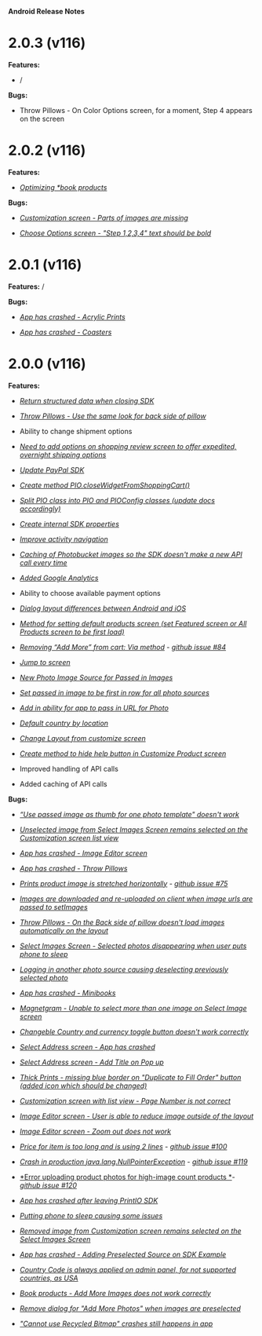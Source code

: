 **Android Release Notes**

### 

2.0.3 (v116)
============

**Features:**

-   /

**Bugs:**

* Throw Pillows - On Color Options screen, for a moment, Step 4 appears on the screen

### 

2.0.2 (v116)
============

**Features:**

-   [*Optimizing \*book products*](https://trello.com/c/Re8hgw8x/1175-optimizing-book-products)

**Bugs:**

-   [*Customization screen - Parts of images are missing*](https://trello.com/c/MlV7bjJ6/1162-customization-screen-parts-of-images-are-missing)

-   [*Choose Options screen - "Step 1,2,3,4" text should be bold*](https://trello.com/c/Remds1Fk/1150-choose-options-screen-step-1-2-3-4-text-should-be-bold)

### 

2.0.1 (v116)
============

**Features:** /

**Bugs:**

-   [*App has crashed - Acrylic Prints*](https://trello.com/c/lY2t1MkJ/1179-app-has-crashed-acrylic-prints)

-   [*App has crashed - Coasters*](https://trello.com/c/t6lEFOf3/1176-app-has-crashed-coasters)

### 

2.0.0 (v116)
============

**Features:**

-   [*Return structured data when closing SDK*](https://trello.com/c/urMaVVif/702-medium-priority-return-structured-data-when-closing-sdk)

-   [*Throw Pillows - Use the same look for back side of pillow*](https://trello.com/c/mriyKmBH/1173-throw-pillows-use-the-same-look-for-back-side-of-pillow)

-   Ability to change shipment options

-   [*Need to add options on shopping review screen to offer expedited, overnight shipping options*](https://trello.com/c/nkyzRCpC/1038-need-to-add-options-on-shopping-review-screen-to-offer-expedited-overnight-shipping-options)

-   [*Update PayPal SDK*](https://trello.com/c/yPwQllCl/990-high-priority-update-paypal-sdk)

-   [*Create method PIO.closeWidgetFromShoppingCart()*](https://trello.com/c/ubWau7Vg/988-create-method-pio-closewidgetfromshoppingcart)

-   [*Split PIO class into PIO and PIOConfig classes (update docs accordingly)*](https://trello.com/c/pIRmOLgw/1084-split-pio-class-into-pio-and-pioconfig-classes-update-docs-accordingly)

-   [*Create internal SDK properties*](https://trello.com/c/KlzwAUwb/1092-create-internal-sdk-properties)

-   [*Improve activity navigation*](https://trello.com/c/qfNpfjDx/1085-improve-activity-navigation)

-   [*Caching of Photobucket images so the SDK doesn't make a new API call every time*](https://trello.com/c/E1t8uliG/688-caching-of-photobucket-images-so-the-sdk-doesn-t-make-a-new-api-call-every-time)

-   [*Added Google Analytics*](https://trello.com/c/gcv5S7J1/650-add-google-analytics-tracking-is-there-a-way-to-do-it-without-messing-up-our-partners-ga-implementation)

-   Ability to choose available payment options

-   [*Dialog layout differences between Android and iOS*](https://trello.com/c/enVNbEf0/984-dialog-layout-differences-between-android-and-ios)

-   [*Method for setting default products screen (set Featured screen or All Products screen to be first load)*](https://trello.com/c/omIfhigV/1024-method-for-setting-default-products-screen-set-featured-screen-or-all-products-screen-to-be-first-load)

-   [*Removing “Add More” from cart: Via method*](https://trello.com/c/nyJOKLzU/721-removing-add-more-from-cart-via-method-https-github-com-printdotio-printio-ios-sdk-issues-84) - [*github issue \#84*](https://github.com/printdotio/printio-ios-sdk/issues/84)

-   [*Jump to screen*](https://trello.com/c/mESRwL98/592-jumps-to-screen)

-   [*New Photo Image Source for Passed in Images*](https://trello.com/c/IWSYAUAl/1081-new-photo-image-source-for-passed-in-images)

-   [*Set passed in image to be first in row for all photo sources*](https://trello.com/c/1dOvomG5/174-set-passed-in-image-to-be-first-in-row-for-all-photo-sources-void-setpassedimagefirstinphotosources-bool-set)

-   [*Add in ability for app to pass in URL for Photo*](https://trello.com/c/6qQeFG9h/1037-add-in-ability-for-app-to-pass-in-url-for-photo)

-   [*Default country by location*](https://trello.com/c/z7NydfVo/1011-default-country-by-location)

-   [*Change Layout from customize screen*](https://trello.com/c/pCSDiJZV/730-change-layout-from-customize-screen)

-   [*Create method to hide help button in Customize Product screen*](https://trello.com/c/YEk4qgV7/710-create-method-to-hide-help-button-in-customize-product-screen)

-   Improved handling of API calls

-   Added caching of API calls

**Bugs:**

-   [*“Use passed image as thumb for one photo template" doesn't work*](https://trello.com/c/CNd3kr78/1161-use-passed-image-as-thumb-for-one-photo-template-doesn-t-work)

-   [*Unselected image from Select Images Screen remains selected on the Customization screen list view*](https://trello.com/c/MmexdR6g/1168-unselected-image-from-select-images-screen-remains-selected-on-the-customization-screen-list-view)

-   [*App has crashed - Image Editor screen*](https://trello.com/c/uyBJmTP7/1172-app-has-crashed-image-editor-screen)

-   [*App has crashed - Throw Pillows*](https://trello.com/c/QCll7PUa/1177-app-has-crashed-throw-pillows)

-   [*Prints product image is stretched horizontally*](https://github.com/printdotio/printio-android-sdk/issues/75) - [*github issue \#75*](https://github.com/printdotio/printio-android-sdk/issues/75)

-   [*Images are downloaded and re-uploaded on client when image urls are passed to setImages*](https://trello.com/c/RTDl2cln/978-images-are-downloaded-and-re-uploaded-on-client-when-image-urls-are-passed-to-setimages-274)

-   [*Throw Pillows - On the Back side of pillow doesn't load images automatically on the layout*](https://trello.com/c/fgtQKKh3/1174-throw-pillows-on-the-back-side-of-pillow-doesn-t-load-images-automatically-on-the-layout)

-   [*Select Images Screen - Selected photos disappearing when user puts phone to sleep*](https://trello.com/c/mUeobg4g/1096-select-images-screen-selected-photos-disappearing-when-user-puts-phone-to-sleep)

-   [*Logging in another photo source causing deselecting previously selected photo*](https://trello.com/c/glwAldwl/1171-high-priority-logging-in-another-photo-source-causing-deselecting-previously-selected-photo)

-   [*App has crashed - Minibooks*](https://trello.com/c/FbckvAMj/1169-app-has-crashed-minibooks)

-   [*Magnetgram - Unable to select more than one image on Select Image screen*](https://trello.com/c/kC2oAGaP/1148-magnetgram-unable-to-select-more-than-one-image-on-select-image-screen)

-   [*Changeble Country and currency toggle button doesn't work correctly*](https://trello.com/c/eD5lWtG8/1163-changeble-country-and-currency-toggle-button-doesn-t-work-correctly)

-   [*Select Address screen - App has crashed*](https://trello.com/c/7WZBpKrz/1165-select-address-screen-app-has-crashed)

-   [*Select Address screen - Add Title on Pop up*](https://trello.com/c/N85nt2nS/1166-low-priority-select-address-screen-add-title-on-pop-up)

-   [*Thick Prints - missing blue border on "Duplicate to Fill Order" button (added icon which should be changed)*](https://trello.com/c/kdiNvcOx/834-thick-prints-missing-blue-border-on-duplicate-to-fill-order-button-added-icon-which-should-be-changed)

-   [*Customization screen with list view - Page Number is not correct*](https://trello.com/c/lzETQzJO/1164-customization-screen-with-list-view-page-number-is-not-correct)

-   [*Image Editor screen - User is able to reduce image outside of the layout*](https://trello.com/c/2uJVGKdJ/1145-high-priority-image-editor-screen-user-is-able-to-reduce-image-outside-of-the-layout)

-   [*Image Editor screen - Zoom out does not work*](https://trello.com/c/BRJUh38E/1147-high-priority-image-editor-screen-zoom-out-does-not-work)

-   [*Price for item is too long and is using 2 lines*](https://github.com/printdotio/printio-android-sdk/issues/100) - [*github issue \#100*](https://github.com/printdotio/printio-android-sdk/issues/100)

-   [*Crash in production java.lang.NullPointerException*](https://github.com/printdotio/printio-android-sdk/issues/119) - [*github issue \#119*](https://github.com/printdotio/printio-android-sdk/issues/119)

-   [*Error uploading product photos for high-image count products *](https://github.com/printdotio/printio-android-sdk/issues/120)- [*github issue \#120*](https://github.com/printdotio/printio-android-sdk/issues/120)

-   [*App has crashed after leaving PrintIO SDK*](https://trello.com/c/ZAqidZhj/1153-app-has-crashed-after-leaving-printio-sdk)

-   [*Putting phone to sleep causing some issues*](https://trello.com/c/j6vtUNmN/1152-putting-phone-to-sleep-causing-some-issues)

-   [*Removed image from Customization screen remains selected on the Select Images Screen*](https://trello.com/c/Rhm8saTh/1149-low-priority-removed-image-from-customization-screen-remains-selected-on-the-select-images-screen)

-   [*App has crashed - Adding Preselected Source on SDK Example*](https://trello.com/c/K2BvRXOb/1141-app-has-crashed-adding-preselected-source-on-sdk-example)

-   [*Country Code is always applied on admin panel, for not supported countries, as USA*](https://trello.com/c/12LDm8SX/1124-country-code-is-always-applied-on-admin-panel-for-not-supported-countries-as-usa)

-   [*Book products - Add More Images does not work correctly*](https://trello.com/c/7lE0pX0O/1109-book-products-add-more-images-does-not-work-correctly)

-   [*Remove dialog for "Add More Photos" when images are preselected*](https://trello.com/c/gCnrEHDb/1083-remove-dialog-for-add-more-photos-when-images-are-preselected)

-   [*"Cannot use Recycled Bitmap" crashes still happens in app*](https://trello.com/c/tuPWRztX/774-cannot-use-recycled-bitmap-crashes-still-happens-in-app)
